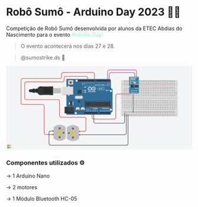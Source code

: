 # Robô Sumô - Arduino Day 2023 🤖🥊
<p>Competição de Robô Sumô desenvolvida por alunos da ETEC Abdias do Nascimento para o evento <span style = "color:aquamarine">Arduino Day!<span> </p>

> O evento acontecerá nos dias 27 e 28.

> @sumostrike.ds 🎥

![](./assets/Sumostrike.png)

### Componentes utilizados ⚙️
→ 1 Arduino Nano

→ 2 motores

→ 1 Módulo Bluetooth HC-05

